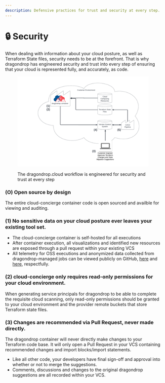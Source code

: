 ```yaml
---
description: Defensive practices for trust and security at every step.
---
```


# 🔒 Security

When dealing with information about your cloud posture, as well as Terraform State files, security needs to be at the forefront. That is why dragondrop has engineered security and trust into every step of ensuring that your cloud is represented fully, and accurately, as code.

<figure><img src="../.gitbook/assets/2023-02-03 Engineered for Security.png" alt=""><figcaption><p>The dragondrop.cloud workflow is engineered for security and trust at every step</p></figcaption></figure>

### (O) Open source by design

The entire cloud-concierge container code is open sourced and availble for viewing and auditing.

### (1) No sensitive data on your cloud posture ever leaves your existing tool set.

* The cloud-concierge container is self-hosted for all executions
* After container execution, all visualizations and identified new resources are exposed through a pull request within your existing VCS
* All telemetry for OSS executions and anonymized data collected from dragondrop-managed jobs can be viewed publicly on GitHub, [here](https://github.com/dragondrop-cloud/cloud-concierge/blob/dev/main/internal/implementations/dragon\_drop/http\_dragondrop\_oss\_methods.go) and [here](https://github.com/dragondrop-cloud/cloud-concierge/blob/dev/main/internal/implementations/dragon\_drop/http\_dragondrop\_managed\_visualization.go), respectfully.

### (2) cloud-concierge only requires read-only permissions for your cloud environment.

When generating service principals for dragondrop to be able to complete the requisite cloud scanning, only read-only permissions should be granted to your cloud environment and the provider remote buckets that store Terraform state files.

### (3) Changes are recommended via Pull Request, never made directly.

The dragondrop container will never directly make changes to your Terraform code base. It will only open a Pull Request in your VCS containing recommended changes and import blocks/import statements.

* Like all other code, your developers have final sign-off and approval into whether or not to merge the suggestions.
* Comments, discussions and changes to the original dragondrop suggestions are all recorded within your VCS.


